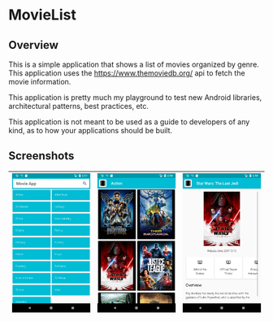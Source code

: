 # MovieList

## Overview

This is a simple application that shows a list of movies organized by
genre. This application uses the https://www.themoviedb.org/ api to
fetch the movie information.

This application is pretty much my playground to test new Android
libraries, architectural patterns, best practices, etc.

This application is not meant to be used as a guide to developers of
any kind, as to how your applications should be built.

## Screenshots
| ![](screenshots/home_screen.png) | ![](screenshots/action_genre.png) | ![](screenshots/movie_sample.png)
|:---|:---|:---|